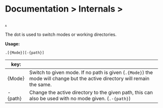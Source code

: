 # Documentation > Internals >

### [.](../)

The dot is used to switch modes or working directories.

**Usage:**

`.[{Mode}][-{path}]`

| key:    |                                                              |
| ------- | ------------------------------------------------------------ |
| {Mode}  | Switch to given mode. If no path is given (`.{Mode}`) the mode will change but the active directory will remain the same. |
| -{path} | Change the active directory to the given path, this can also be used with no mode given. (`.-{path}`) |

